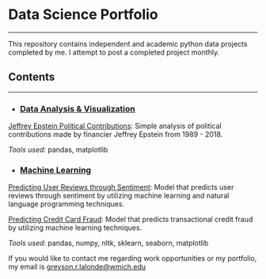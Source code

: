# Data Science Portfolio
----

This repository contains independent and academic python data projects completed by me. I attempt to post a completed project monthly.

## Contents
----

+ ###   <ins>Data Analysis & Visualization<ins>

[Jeffrey Epstein Political Contributions](https://github.com/glalondewmich/Data-Science-Portfolio/blob/master/epstein%20political%20contributions%20.ipynb): Simple analysis of political contributions made by financier Jeffrey Epstein from 1989 - 2018.

*Tools used*: pandas, matplotlib

+ ###   <ins>Machine Learning<ins>

[Predicting User Reviews through Sentiment](https://github.com/glalondewmich/Data-Science-Portfolio/blob/master/predicting%20user%20reviews.ipynb): Model that predicts user reviews through sentiment by utilizing machine learning and natural language programming techniques.

[Predicting Credit Card Fraud](https://github.com/glalondewmich/Data-Science-Portfolio/blob/master/credit%20fraud%20detection.ipynb): Model that predicts transactional credit fraud by utilizing machine learning techniques. 

*Tools used*: pandas, numpy, nltk, sklearn, seaborn, matplotlib

If you would like to contact me regarding work opportunities or my portfolio, my email is [greyson.r.lalonde@wmich.edu](mailto:greyson.r.lalonde@wmich.edu)
